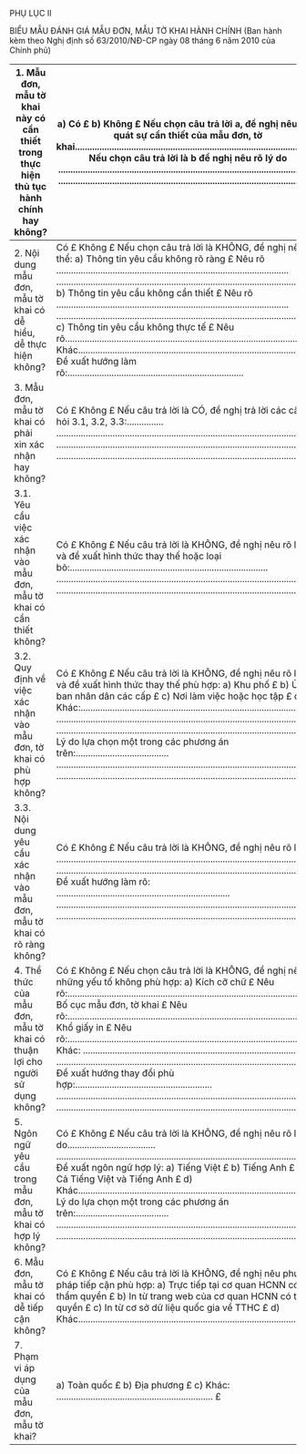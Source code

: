 PHỤ LỤC II

BIỂU MẪU ĐÁNH GIÁ MẪU ĐƠN, MẪU TỜ KHAI HÀNH CHÍNH (Ban hành kèm theo Nghị định số 63/2010/NĐ-CP ngày 08 tháng 6 năm 2010 của Chính phủ)

| 1. Mẫu đơn, mẫu tờ khai này có cần thiết trong thực hiện thủ tục hành chính hay không? | a) Có £ b) Không £ Nếu chọn câu trả lời a, đề nghị nêu khái quát sự cần thiết của mẫu đơn, tờ khai.................................................................................................... Nếu chọn câu trả lời là b đề nghị nêu rõ lý do .......................................................................................................... .......................................................................................................... |
|---|---|
| 2. Nội dung mẫu đơn, mẫu tờ khai có dễ hiểu, dễ thực hiện không? | Có £ Không £ Nếu chọn câu trả lời là KHÔNG, đề nghị nêu cụ thể: a) Thông tin yêu cầu không rõ ràng £ Nêu rõ ............................................................................................... .......................................................................................................... b) Thông tin yêu cầu không cần thiết £ Nêu rõ ............................................................................................... .......................................................................................................... c) Thông tin yêu cầu không thực tế £ Nêu rõ................................................................................................ d) Khác.............................................................................................. Đề xuất hướng làm rõ:........................................................................ |
| 3. Mẫu đơn, mẫu tờ khai có phải xin xác nhận hay không? | Có £ Không £ Nếu câu trả lời là CÓ, đề nghị trả lời các câu hỏi 3.1, 3.2, 3.3:............... .......................................................................................................... .......................................................................................................... .......................................................................................................... |
| 3.1. Yêu cầu việc xác nhận vào mẫu đơn, mẫu tờ khai có cần thiết không? | Có £ Không £ Nếu câu trả lời là KHÔNG, đề nghị nêu rõ lý do và đề xuất hình thức thay thế hoặc loại bỏ:................................................................................. .......................................................................................................... .......................................................................................................... |
| 3.2. Quy định về việc xác nhận vào mẫu đơn, tờ khai có phù hợp không? | Có £ Không £ Nếu câu trả lời là KHÔNG, đề nghị nêu rõ lý do và đề xuất hình thức thay thế phù hợp: a) Khu phố £ b) Ủy ban nhân dân các cấp £ c) Nơi làm việc hoặc học tập £ d) Khác:............................................................................................. .......................................................................................................... .......................................................................................................... Lý do lựa chọn một trong các phương án trên:...................................... .......................................................................................................... .......................................................................................................... |
| 3.3. Nội dung yêu cầu xác nhận vào mẫu đơn, mẫu tờ khai có rõ ràng không? | Có £ Không £ Nếu câu trả lời là KHÔNG, đề nghị nêu rõ lý do: .......................................................................................................... .......................................................................................................... Đề xuất hướng làm rõ: ....................................................................... .......................................................................................................... .......................................................................................................... |
| 4. Thể thức của mẫu đơn, mẫu tờ khai có thuận lợi cho người sử dụng không? | Có £ Không £ Nếu chọn câu trả lời là KHÔNG, đề nghị nêu rõ những yếu tố không phù hợp: a) Kích cỡ chữ £ Nêu rõ:............................................................................................... b) Bố cục mẫu đơn, tờ khai £ Nêu rõ:............................................................................................... c) Khổ giấy in £ Nêu rõ:............................................................................................... d) Khác: ............................................................................................. .......................................................................................................... Đề xuất hướng thay đổi phù hợp:........................................................ .......................................................................................................... .......................................................................................................... |
| 5. Ngôn ngữ yêu cầu trong mẫu đơn, mẫu tờ khai có hợp lý không? | Có £ Không £ Nếu câu trả lời là KHÔNG, đề nghị nêu rõ lý do.................................... .......................................................................................................... Đề xuất ngôn ngữ hợp lý: a) Tiếng Việt £ b) Tiếng Anh £ c) Cả Tiếng Việt và Tiếng Anh £ d) Khác.............................................................................................. Lý do lựa chọn một trong các phương án trên:...................................... .......................................................................................................... .......................................................................................................... |
| 6. Mẫu đơn, mẫu tờ khai có dễ tiếp cận không? | Có £ Không £ Nếu câu trả lời là KHÔNG, đề nghị nêu phương pháp tiếp cận phù hợp: a) Trực tiếp tại cơ quan HCNN có thẩm quyền £ b) In từ trang web của cơ quan HCNN có thẩm quyền £ c) In từ cơ sở dữ liệu quốc gia về TTHC £ d) Khác.............................................................................................. £ |
| 7. Phạm vi áp dụng của mẫu đơn, mẫu tờ khai? | a) Toàn quốc £ b) Địa phương £ c) Khác: ................................................................ £ |